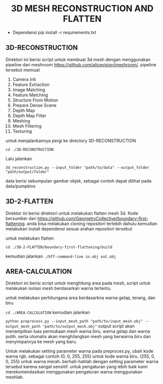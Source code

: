 <h1 align="center">3D MESH RECONSTRUCTION AND FLATTEN</h1>

* Dependensi 
pip install -r requirements.txt

## 3D-RECONSTRUCTION 

Direktori ini berisi script untuk membuat 3d mesh dengan menggunakan pipeline dari meshroom https://github.com/alicevision/meshroom/. pipeline tersebut memuat 
1. Camera Init
2. Feature Extraction
3. Image Matching
4. Feature Matching
5. Structure From Motion
6. Prepare Dense Scene
7. Depth Map
8. Depth Map Filter
9. Meshing
10. Mesh Filtering
11. Texturing

untuk menjalankannya pergi ke directory 3D-RECONSTRUCTION 

```cd ./3D-RECONSTRUCTION```

Lalu jalankan 

```3d_reconstruction.py --input_folder "path/to/data" --output_folder "path/output/folder"```

data berisi sekumpulan gambar objek, sebagai contoh dapat dilihat pada data/pumpkins


## 3D-2-FLATTEN 
Direktor ini berisi direktori untuk melakukan flatten mesh 3d. Kode bersumber dari https://github.com/GeometryCollective/boundary-first-flattening.
anda bisa melakukan cloning repositori terlebih dahulu kemudian melakukan install dependensi sesuai arahan repositori tersebut 

untuk melakukan flatten 

```cd ./3D-2-FLATTEN/boundary-first-flattening/build```

kemudian jalankan 
```./bff-command-line in.obj out.obj```


## AREA-CALCULATION 
Direktori ini berisi script untuk menghitung area pada mesh, script untuk melakukan isolasi mesh berdasarkan warna tertentu.

untuk melakukan perhitungana area berdasarkna warna gelap, terang, dan biru 

```cd ./AREA-CALCULATION```
kemudian jalankan

```python preprocess.py --input_mesh_path "path/to/input_mesh.obj" --output_mesh_path "path/to/output_mesh.obj"```
output script akan menampilkan luas permukaan mesh warna biru, warna gelap dan warna putih. serta otomatis akan menghilangkan mesh yang berwarna biru dan menyimpannya ke mesh yang baru. 

Untuk melakukan setting parameter warna pada preproces.py, ubah kode warna rgb. sebagai contoh (0, 0, 255, 255) untuk kode warna biru. (255, 0, 0, 255) untuk warna merah. berhati-hatilah dengan setting parameter warna tersebut karena sangat sensitif. untuk pengaturan yang lebih baik kami merekomendasikan menggunakan pengaturan warna menggunakan meshlab.















